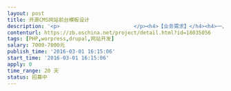 ```yaml
---                
layout: post       
title: 开源CMS网站前台模板设计           
description: '<p>                        </p><h4>【业务需求】</h4><h4>一、功能需求</h4><p>&nbsp; &nbsp; &nbsp; 基于Wordpress或Drupal开源CMS，根据甲方提供的设计原型PSD文件，完成主题开发，不超过8个页面</p><h4>二、技术要求</h4><p>&nbsp; &nbsp; &nbsp;精通PHP，有Wordpress或drupal开发经验。</p><h4>三、非功能性要求</h4><h4>【人员要求】</h4><h4>一、能力要求</h4><p>1、有成功案例者优先</p><p><br></p><h4>二、其他要求</h4><p>1、有良好的沟通能力</p><h4>【交付要求】</h4><h4>一、交付物要求</h4><p>1、源码上传到甲方指定的<span style="color: rgba(0, 0, 0, 0.870588); font-size: 14px;">git.oschina.net</span>上</p><h4>二、验收基准</h4><p>1、网站能够运行良好，</p><p>2、模板可扩展性强</p><h4>【支付方式】</h4><p>完成后一次性支付</p><p>                    </p>'     
contenturl: https://zb.oschina.net/project/detail.html?id=18035056      
tags: [PHP,worpress,drupal,网站开发]            
salary: 7000-7000元          
publish_time: '2016-03-01 16:15:06'         
start_time: '2016-03-01 16:15:06'           
apply: 0                   
time_range: 20 天              
status: 招募中                  
---                 
```


